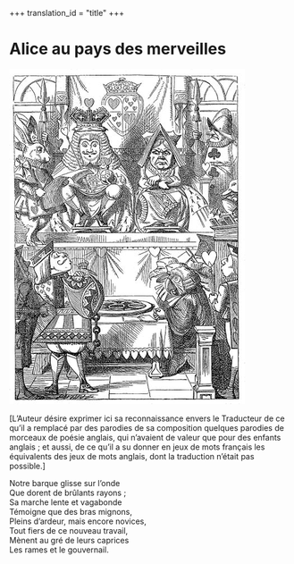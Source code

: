 +++
translation_id = "title"
+++

# Alice au pays des merveilles

![Queen of Hearts](images/Queen.jpg)

[L’Auteur désire exprimer ici sa reconnaissance envers le Traducteur de ce qu’il
a remplacé par des parodies de sa composition quelques parodies de morceaux de
poésie anglais, qui n’avaient de valeur que pour des enfants anglais ; et aussi,
de ce qu’il a su donner en jeux de mots français les équivalents des jeux de
mots anglais, dont la traduction n’était pas possible.]

Notre barque glisse sur l’onde  
Que dorent de brûlants rayons ;  
Sa marche lente et vagabonde  
Témoigne que des bras mignons,  
Pleins d’ardeur, mais encore novices,  
Tout fiers de ce nouveau travail,  
Mènent au gré de leurs caprices  
Les rames et le gouvernail.
